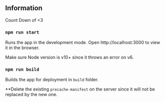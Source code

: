 ## Information

Count Down of <3

### `npm run start`

Runs the app in the development mode.
Open http://localhost:3000 to view it in the browser.

Make sure Node version is v10+ since it throws an error on v6.

### `npm run build`

Builds the app for deployment in `build` folder. 

**Delete the existing `precache-manifest` on the server since it will not be replaced by the new one.